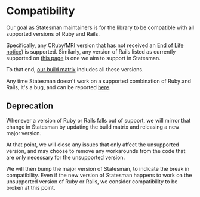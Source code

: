 # Compatibility

Our goal as Statesman maintainers is for the library to be compatible with all supported versions of Ruby and Rails.

Specifically, any CRuby/MRI version that has not received an [End of Life notice](https://endoflife.date/ruby)) is supported. Similarly, any version of Rails listed as currently supported on [this page](https://endoflife.date/rails) is one we aim to support in Statesman.

To that end, [our build matrix](../.github/workflows/tests.yml) includes all these versions.

Any time Statesman doesn't work on a supported combination of Ruby and Rails, it's a bug, and can be reported [here](https://github.com/gocardless/statesman/issues).

## Deprecation

Whenever a version of Ruby or Rails falls out of support, we will mirror that change in Statesman by updating the build matrix and releasing a new major version.

At that point, we will close any issues that only affect the unsupported version, and may choose to remove any workarounds from the code that are only necessary for the unsupported version.

We will then bump the major version of Statesman, to indicate the break in compatibility. Even if the new version of Statesman happens to work on the unsupported version of Ruby or Rails, we consider compatibility to be broken at this point.
